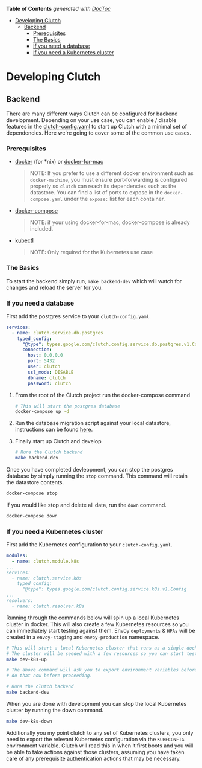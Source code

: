 <!-- START doctoc generated TOC please keep comment here to allow auto update -->
<!-- DON'T EDIT THIS SECTION, INSTEAD RE-RUN doctoc TO UPDATE -->
**Table of Contents**  *generated with [DocToc](https://github.com/thlorenz/doctoc)*

- [Developing Clutch](#developing-clutch)
  - [Backend](#backend)
    - [Prerequisites](#prerequisites)
    - [The Basics](#the-basics)
    - [If you need a database](#if-you-need-a-database)
    - [If you need a Kubernetes cluster](#if-you-need-a-kubernetes-cluster)

<!-- END doctoc generated TOC please keep comment here to allow auto update -->

# Developing Clutch

## Backend

There are many different ways Clutch can be configured for backend development.
Depending on your use case, you can enable / disable features in the [clutch-config.yaml](https://clutch.sh/docs/configuration)
to start up Clutch with a minimal set of dependencies.
Here we're going to cover some of the common use cases.

### Prerequisites

* [docker](https://docs.docker.com/engine/install/ubuntu/) (for *nix) or [docker-for-mac](https://docs.docker.com/docker-for-mac/install/)
  > NOTE: If you prefer to use a different docker environment such as `docker-machine`,
    you must ensure port-forwarding is configured properly so `clutch` can reach
    its dependencies such as the datastore.
    You can find a list of ports to expose in the `docker-compose.yaml` under
    the `expose:` list for each container.

* [docker-compose](https://docs.docker.com/compose/install/)
  > NOTE: if your using docker-for-mac, docker-compose is already included.

* [kubectl](https://kubernetes.io/docs/tasks/tools/install-kubectl/)
  > NOTE: Only required for the Kubernetes use case

### The Basics

To start the backend simply run, `make backend-dev` which will watch for
changes and reload the server for you.

### If you need a database

First add the postgres service to your `clutch-config.yaml`.

```yaml
services:
  - name: clutch.service.db.postgres
    typed_config:
      "@type": types.google.com/clutch.config.service.db.postgres.v1.Config
      connection:
        host: 0.0.0.0
        port: 5432
        user: clutch
        ssl_mode: DISABLE
        dbname: clutch
        password: clutch
```

1. From the root of the Clutch project run the docker-compose command

    ```sh
    # This will start the postgres database
    docker-compose up -d
      ```

2. Run the database migration script against your local datastore,
instructions can be found [here](./backend/cmd/migrate/README.md).

3. Finally start up Clutch and develop

    ```sh
    # Runs the Clutch backend
    make backend-dev
    ```

Once you have completed devleopment,
you can stop the postgres database by simply running the `stop` command.
This command will retain the datastore contents.

```sh
docker-compose stop
```

If you would like stop and delete all data, run the `down` command.

```sh
docker-compose down
```

### If you need a Kubernetes cluster

First add the Kubernetes configuration to your `clutch-config.yaml`.

```yaml
modules:
  - name: clutch.module.k8s
...
services:
  - name: clutch.service.k8s
    typed_config:
      "@type": types.google.com/clutch.config.service.k8s.v1.Config
...
resolvers:
  - name: clutch.resolver.k8s
```

Running through the commands below will spin up a local Kubernetes cluster in docker.
This will also create a few Kubernetes resources so you can immediately start testing against them.
Envoy `deployments` & `HPAs` will be created in a `envoy-staging` and `envoy-production` namespace.

```sh
# This will start a local Kubernetes cluster that runs as a single docker container.
# The cluster will be seeded with a few resources so you can start testing immediately.
make dev-k8s-up

# The above command will ask you to export environment variables before starting clutch,
# do that now before proceeding.

# Runs the clutch backend
make backend-dev
```

When you are done with development you can stop the local Kubernetes cluster by running the down command.
```sh
make dev-k8s-down
```

Additionally you my point clutch to any set of Kubernetes clusters,
you only need to export the relevant Kubernetes configuration via the `KUBECONFIG` environment variable.
Clutch will read this in when it first boots and you will be able to take actions against those clusters,
assuming you have taken care of any prerequisite authentication actions that may be necessary.
